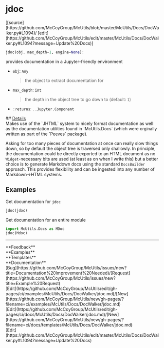 # <a id="McUtils.Docs.DocWalker.jdoc">jdoc</a>
<div class="docs-source-link" markdown="1">
[[source](https://github.com/McCoyGroup/McUtils/blob/master/McUtils/Docs/DocWalker.py#L1094)/
[edit](https://github.com/McCoyGroup/McUtils/edit/master/McUtils/Docs/DocWalker.py#L1094?message=Update%20Docs)]
</div>

```python
jdoc(obj, max_depth=1, engine=None): 
```
provides documentation in a Jupyter-friendly environment
  - `obj`: `Any`
    > the object to extract documentation for
  - `max_depth`: `int`
    > the depth in the object tree to go down to (default: `1`)
  - `:returns`: `..Jupyter.Component`
    > 


<div class="collapsible-section">
 <div class="collapsible-section collapsible-section-header" markdown="1">
## <a class="collapse-link" data-toggle="collapse" href="#Details-2ee201" markdown="1"> Details</a> <a class="float-right" data-toggle="collapse" href="#Details-2ee201"><i class="fa fa-chevron-down"></i></a>
 </div>
 <div class="collapsible-section collapsible-section-body collapse " id="Details-2ee201" markdown="1">
 Makes use of the `JHTML` system to nicely format documentation as well as the
documentation utilities found in `McUtils.Docs` (which were orginally written
as part of the `Peeves` package).

Asking for too many pieces of documentation at once can really slow things down,
so by default the object tree is traversed only shallowly.
In principle, the documentation could be directly exported to an HTML document as
no `Widget`-necessary bits are used (at least as on when I write this) but a better
choice is to generate Markdown docs using the standard `DocsBuilder` approach.
This provides flexibility and can be ingested into any number of Markdown->HTML systems.

 </div>
</div>


## Examples
Get documentation for `jdoc`

```python
jdoc(jdoc)
```

Get documentation for an entire module

```python
import McUtils.Docs as MDoc
jdoc(Mdoc)
```






---


<div markdown="1" class="text-secondary">
<div class="container">
  <div class="row">
   <div class="col" markdown="1">
**Feedback**   
</div>
   <div class="col" markdown="1">
**Examples**   
</div>
   <div class="col" markdown="1">
**Templates**   
</div>
   <div class="col" markdown="1">
**Documentation**   
</div>
   <div class="col" markdown="1">
   
</div>
   <div class="col" markdown="1">
   
</div>
   <div class="col" markdown="1">
   
</div>
</div>
  <div class="row">
   <div class="col" markdown="1">
[Bug](https://github.com/McCoyGroup/McUtils/issues/new?title=Documentation%20Improvement%20Needed)/[Request](https://github.com/McCoyGroup/McUtils/issues/new?title=Example%20Request)   
</div>
   <div class="col" markdown="1">
[Edit](https://github.com/McCoyGroup/McUtils/edit/gh-pages/ci/examples/McUtils/Docs/DocWalker/jdoc.md)/[New](https://github.com/McCoyGroup/McUtils/new/gh-pages/?filename=ci/examples/McUtils/Docs/DocWalker/jdoc.md)   
</div>
   <div class="col" markdown="1">
[Edit](https://github.com/McCoyGroup/McUtils/edit/gh-pages/ci/docs/McUtils/Docs/DocWalker/jdoc.md)/[New](https://github.com/McCoyGroup/McUtils/new/gh-pages/?filename=ci/docs/templates/McUtils/Docs/DocWalker/jdoc.md)   
</div>
   <div class="col" markdown="1">
[Edit](https://github.com/McCoyGroup/McUtils/edit/master/McUtils/Docs/DocWalker.py#L1094?message=Update%20Docs)   
</div>
   <div class="col" markdown="1">
   
</div>
   <div class="col" markdown="1">
   
</div>
   <div class="col" markdown="1">
   
</div>
</div>
</div>
</div>